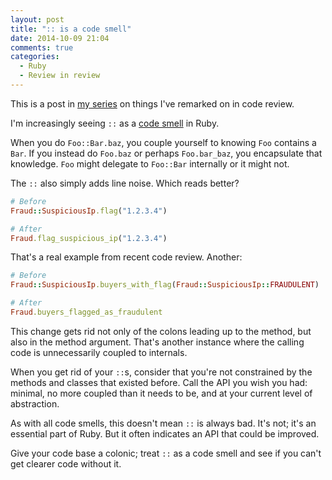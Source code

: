 ```yaml
---
layout: post
title: ":: is a code smell"
date: 2014-10-09 21:04
comments: true
categories:
  - Ruby
  - Review in review
---
```


This is a post in [my series](/tag/review-in-review) on things I've remarked on in code review.

I'm increasingly seeing `::` as a [code smell](http://en.wikipedia.org/wiki/Code_smell) in Ruby.

When you do `Foo::Bar.baz`, you couple yourself to knowing `Foo` contains a `Bar`. If you instead do `Foo.baz` or perhaps `Foo.bar_baz`, you encapsulate that knowledge. `Foo` might delegate to `Foo::Bar` internally or it might not.

The `::` also simply adds line noise. Which reads better?

``` ruby
# Before
Fraud::SuspiciousIp.flag("1.2.3.4")

# After
Fraud.flag_suspicious_ip("1.2.3.4")
```

That's a real example from recent code review. Another:

``` ruby
# Before
Fraud::SuspiciousIp.buyers_with_flag(Fraud::SuspiciousIp::FRAUDULENT)

# After
Fraud.buyers_flagged_as_fraudulent
```

This change gets rid not only of the colons leading up to the method, but also in the method argument. That's another instance where the calling code is unnecessarily coupled to internals.

When you get rid of your `::`s, consider that you're not constrained by the methods and classes that existed before. Call the API you wish you had: minimal, no more coupled than it needs to be, and at your current level of abstraction.

As with all code smells, this doesn't mean `::` is always bad. It's not; it's an essential part of Ruby. But it often indicates an API that could be improved.

Give your code base a colonic; treat `::` as a code smell and see if you can't get clearer code without it.
